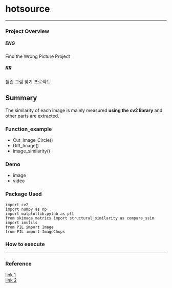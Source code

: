 # hotsource
---
### Project Overview

##### ENG
Find the Wrong Picture Project


##### KR
틀린 그림 찾기 프로젝트


## Summary    
 The similarity of each image is mainly measured **using the cv2 library** and other parts are extracted.   
 
### Function_example       
 - Cut_Image_Circle()   
 - Diff_Image()   
 - image_similarity()    

### Demo 
 - image
 - video

### Package Used
```
import cv2
import numpy as np
import matplotlib.pylab as plt
from skimage.metrics import structural_similarity as compare_ssim
import imutils
from PIL import Image
from PIL import ImageChops
```

### How to execute




<hr>   

### Reference
[link 1](https://bkshin.tistory.com/entry/OpenCV-9-%EC%9D%B4%EB%AF%B8%EC%A7%80-%EC%97%B0%EC%82%B0)    
[link 2](https://m.blog.naver.com/codinglab9807/222711897434)    
